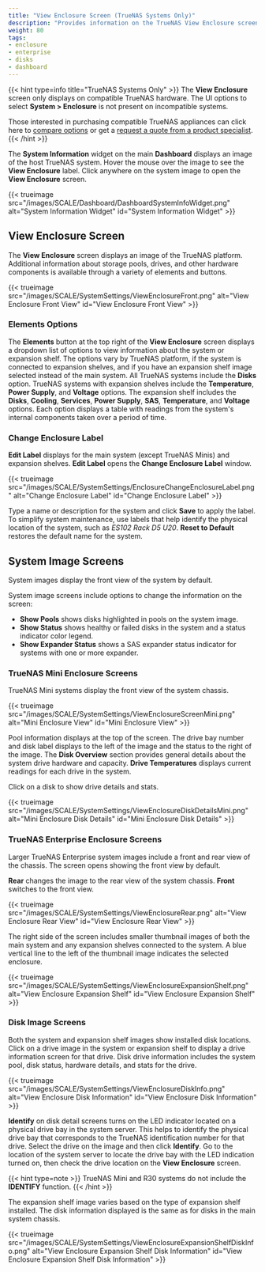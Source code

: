 ```yaml
---
title: "View Enclosure Screen (TrueNAS Systems Only)"
description: "Provides information on the TrueNAS View Enclosure screen available only on compatible TrueNAS hardware systems."
weight: 80
tags:
- enclosure
- enterprise
- disks
- dashboard
---
```


{{< hint type=info title="TrueNAS Systems Only" >}}
The **View Enclosure** screen only displays on compatible TrueNAS hardware.
The UI options to select **System > Enclosure** is not present on incompatible systems.

Those interested in purchasing compatible TrueNAS appliances can click here to [compare options](https://www.truenas.com/systems-overview/) or get a [request a quote from a product specialist](https://www.truenas.com/get-quote/).  
{{< /hint >}}

The **System Information** widget on the main **Dashboard** displays an image of the host TrueNAS system.
Hover the mouse over the image to see the **View Enclosure** label.
Click anywhere on the system image to open the **View Enclosure** screen.

{{< trueimage src="/images/SCALE/Dashboard/DashboardSystemInfoWidget.png" alt="System Information Widget" id="System Information Widget" >}}

## View Enclosure Screen

The **View Enclosure** screen displays an image of the TrueNAS platform.
Additional information about storage pools, drives, and other hardware components is available through a variety of elements and buttons.

{{< trueimage src="/images/SCALE/SystemSettings/ViewEnclosureFront.png" alt="View Enclosure Front View" id="View Enclosure Front View" >}}

### Elements Options

The **Elements** button at the top right of the **View Enclosure** screen displays a dropdown list of options to view information about the system or expansion shelf.
The options vary by TrueNAS platform, if the system is connected to expansion shelves, and if you have an expansion shelf image selected instead of the main system.
All TrueNAS systems include the **Disks** option. TrueNAS systems with expansion shelves include the **Temperature**, **Power Supply**, and **Voltage** options.
The expansion shelf  includes the **Disks**, **Cooling**, **Services**, **Power Supply**, **SAS**, **Temperature**, and **Voltage** options.
Each option displays a table with readings from the system's internal components taken over a period of time.

### Change Enclosure Label

**Edit Label** displays for the main system (except TrueNAS Minis) and expansion shelves.
**Edit Label** opens the **Change Enclosure Label** window.

{{< trueimage src="/images/SCALE/SystemSettings/EnclosureChangeEnclosureLabel.png" alt="Change Enclosure Label" id="Change Enclosure Label" >}}

Type a name or description for the system and click **Save** to apply the label.
To simplify system maintenance, use labels that help identify the physical location of the system, such as *ES102 Rack D5 U20*.
**Reset to Default** restores the default name for the system.

## System Image Screens

System images display the front view of the system by default.

System image screens include options to change the information on the screen:

* **Show Pools** shows disks highlighted in pools on the system image.
* **Show Status** shows healthy or failed disks in the system and a status indicator color legend.
* **Show Expander Status** shows a SAS expander status indicator for systems with one or more expander.

### TrueNAS Mini Enclosure Screens

TrueNAS Mini systems display the front view of the system chassis.

{{< trueimage src="/images/SCALE/SystemSettings/ViewEnclosureScreenMini.png" alt="Mini Enclosure View" id="Mini Enclosure View" >}}

Pool information displays at the top of the screen.
The drive bay number and disk label displays to the left of the image and the status to the right of the image.
The **Disk Overview** section provides general details about the system drive hardware and capacity.
**Drive Temperatures** displays current readings for each drive in the system.

Click on a disk to show drive details and stats.

{{< trueimage src="/images/SCALE/SystemSettings/ViewEnclosureDiskDetailsMini.png" alt="Mini Enclosure Disk Details" id="Mini Enclosure Disk Details" >}}

### TrueNAS Enterprise Enclosure Screens

Larger TrueNAS Enterprise system images include a front and rear view of the chassis.
The screen opens showing the front view by default.

**Rear** changes the image to the rear view of the system chassis.
**Front** switches to the front view.

{{< trueimage src="/images/SCALE/SystemSettings/ViewEnclosureRear.png" alt="View Enclosure Rear View" id="View Enclosure Rear View" >}}

The right side of the screen includes smaller thumbnail images of both the main system and any expansion shelves connected to the system.
A blue vertical line to the left of the thumbnail image indicates the selected enclosure.

{{< trueimage src="/images/SCALE/SystemSettings/ViewEnclosureExpansionShelf.png" alt="View Enclosure Expansion Shelf" id="View Enclosure Expansion Shelf" >}}

### Disk Image Screens

Both the system and expansion shelf images show installed disk locations.
Click on a drive image in the system or expansion shelf to display a drive information screen for that drive.
Disk drive information includes the system pool, disk status, hardware details, and stats for the drive.

{{< trueimage src="/images/SCALE/SystemSettings/ViewEnclosureDiskInfo.png" alt="View Enclosure Disk Information" id="View Enclosure Disk Information" >}}

**Identify** on disk detail screens turns on the LED indicator located on a physical drive bay in the system server.
This helps to identify the physical drive bay that corresponds to the TrueNAS identification number for that drive.
Select the drive on the image and then click **Identify**.
Go to the location of the system server to locate the drive bay with the LED indication turned on, then check the drive location on the **View Enclosure** screen.

{{< hint type=note >}}
TrueNAS Mini and R30 systems do not include the **IDENTIFY** function.
{{< /hint >}}

The expansion shelf image varies based on the type of expansion shelf installed.
The disk information displayed is the same as for disks in the main system chassis.

{{< trueimage src="/images/SCALE/SystemSettings/ViewEnclosureExpansionShelfDiskInfo.png" alt="View Enclosure Expansion Shelf Disk Information" id="View Enclosure Expansion Shelf Disk Information" >}}
